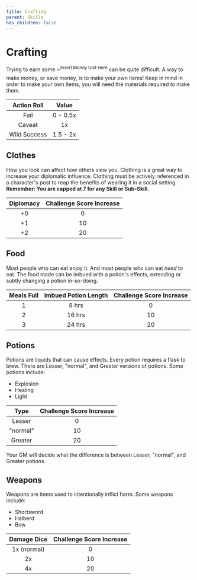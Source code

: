```yaml
---
title: Crafting
parent: Skills
has_children: false
---
```


# Crafting

Trying to earn some ⭐<sup>Insert Money Unit Here</sup> can be quite difficult. A way to make money, or save money, is to make your own items! Keep in mind in order to make your own items, you will need the materials required to make them.

| Action Roll | Value |
| :---: | :---: |
| Fail | 0 - 0.5x |
| Caveat | 1x |
| Wild Success | 1.5 - 2x |

## Clothes

How you look can affect how others view you. Clothing is a great way to increase your diplomatic influence. Clothing must be actively referenced in a character's post to reap the benefits of wearing it in a social setting. **Remember: You are capped at 7 for any Skill or Sub-Skill.**

| Diplomacy | Challenge Score Increase |
| :---: | :---: |
| +0 | 0 |
| +1 | 10 |
| +2 | 20 |

## Food

Most people who can eat enjoy it. And most people who can eat *need* to eat. The food made can be imbued with a potion's effects, extending or subtly changing a potion in-so-doing.

| Meals Full | Imbued Potion Length | Challenge Score Increase |
| :---: | :---: | :---: |
| 1 | 8 hrs | 0 |
| 2 | 16 hrs | 10 |
| 3 | 24 hrs | 20 |

## Potions

Potions are liquids that can cause effects. Every potion requires a flask to brew. There are Lesser, "normal", and Greater versions of potions. Some potions include:

* Explosion
* Healing
* Light

| Type | Challenge Score Increase |
| :---: | :---: |
| Lesser | 0 |
| "normal" | 10 |
| Greater | 20 |

Your GM will decide what the difference is between Lesser, "normal", and Greater potions.

## Weapons

Weapons are items used to intentionally inflict harm. Some weapons include:

* Shortsword
* Halberd
* Bow

| Damage Dice | Challenge Score Increase |
| :---: | :---: |
| 1x (normal) | 0 |
| 2x | 10 |
| 4x | 20 |

